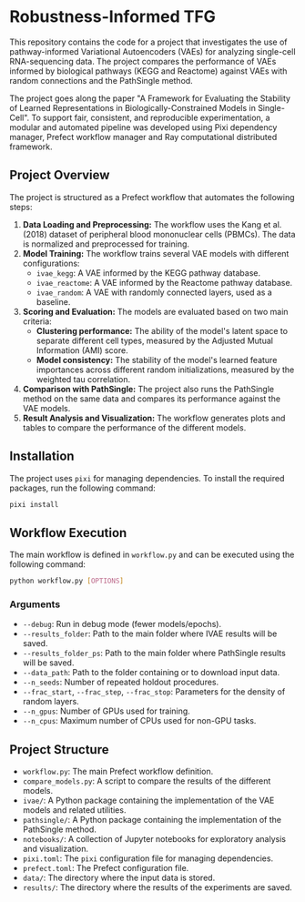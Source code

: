 # Robustness-Informed TFG

This repository contains the code for a project that investigates the use of pathway-informed Variational Autoencoders (VAEs) for analyzing single-cell RNA-sequencing data. The project compares the performance of VAEs informed by biological pathways (KEGG and Reactome) against VAEs with random connections and the PathSingle method.

The project goes along the paper "A Framework for Evaluating the Stability of Learned Representations in Biologically-Constrained Models in Single-Cell". To support fair, consistent, and reproducible experimentation, a modular and automated pipeline was developed using Pixi dependency manager, Prefect workflow manager and Ray computational distributed framework.

## Project Overview

The project is structured as a Prefect workflow that automates the following steps:

1.  **Data Loading and Preprocessing:** The workflow uses the Kang et al. (2018) dataset of peripheral blood mononuclear cells (PBMCs). The data is normalized and preprocessed for training.
2.  **Model Training:** The workflow trains several VAE models with different configurations:
    *   `ivae_kegg`: A VAE informed by the KEGG pathway database.
    *   `ivae_reactome`: A VAE informed by the Reactome pathway database.
    *   `ivae_random`: A VAE with randomly connected layers, used as a baseline.
3.  **Scoring and Evaluation:** The models are evaluated based on two main criteria:
    *   **Clustering performance:** The ability of the model's latent space to separate different cell types, measured by the Adjusted Mutual Information (AMI) score.
    *   **Model consistency:** The stability of the model's learned feature importances across different random initializations, measured by the weighted tau correlation.
4.  **Comparison with PathSingle:** The project also runs the PathSingle method on the same data and compares its performance against the VAE models.
5.  **Result Analysis and Visualization:** The workflow generates plots and tables to compare the performance of the different models.

## Installation

The project uses `pixi` for managing dependencies. To install the required packages, run the following command:

```bash
pixi install
```

## Workflow Execution

The main workflow is defined in `workflow.py` and can be executed using the following command:

```bash
python workflow.py [OPTIONS]
```

### Arguments

*   `--debug`: Run in debug mode (fewer models/epochs).
*   `--results_folder`: Path to the main folder where IVAE results will be saved.
*   `--results_folder_ps`: Path to the main folder where PathSingle results will be saved.
*   `--data_path`: Path to the folder containing or to download input data.
*   `--n_seeds`: Number of repeated holdout procedures.
*   `--frac_start`, `--frac_step`, `--frac_stop`: Parameters for the density of random layers.
*   `--n_gpus`: Number of GPUs used for training.
*   `--n_cpus`: Maximum number of CPUs used for non-GPU tasks.

## Project Structure

*   `workflow.py`: The main Prefect workflow definition.
*   `compare_models.py`: A script to compare the results of the different models.
*   `ivae/`: A Python package containing the implementation of the VAE models and related utilities.
*   `pathsingle/`: A Python package containing the implementation of the PathSingle method.
*   `notebooks/`: A collection of Jupyter notebooks for exploratory analysis and visualization.
*   `pixi.toml`: The `pixi` configuration file for managing dependencies.
*   `prefect.toml`: The Prefect configuration file.
*   `data/`: The directory where the input data is stored.
*   `results/`: The directory where the results of the experiments are saved.